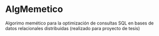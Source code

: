 # AlgMemetico
Algorimo memético para la optimización de consultas SQL en bases de datos relacionales distribuidas (realizado para proyecto de tesis)
